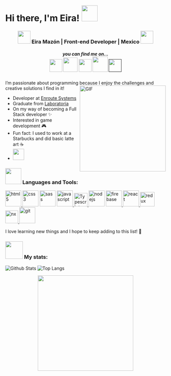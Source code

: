 # Hi there, I'm Eira! <img src="https://media.giphy.com/media/VgCDAzcKvsR6OM0uWg/giphy.gif" width="50">

<h3 align="center"> <img src="https://media.giphy.com/media/2Yj2vRSHrhZIUyVPGl/giphy.gif" width="40"> Eira Mazón |  Front-end Developer |  Mexico <img src="https://media.giphy.com/media/2Yj2vRSHrhZIUyVPGl/giphy.gif" width="40"></h3>
<h5 align="center"> you can find me on... <br>
<a href="https://www.linkedin.com/in/eira-mazon/" target="_blank"> <img src="https://img.icons8.com/doodle/48/000000/linkedin--v2.png" width="40"/></a>
<a href="https://www.hackerrank.com/eira_b_mazon" target="_blank"><img src="https://cdn3.iconfinder.com/data/icons/logos-and-brands-adobe/512/160_Hackerrank-512.png" width="45" /></a>
<a href="https://www.instagram.com/neveiram/" target="_blank"><img src="https://img.icons8.com/doodle/48/000000/instagram-new.png" width="40"/></a>
<a href="mailto:eira.b.mazon@gmail.com"><img src="https://img.icons8.com/plasticine/100/000000/email.png/" width="48"></a>
<a href=""><img src="https://img.icons8.com/dusk/64/000000/domain.png"/ width="40"></a>
 </h5>


I’m passionate about programming because I enjoy the challenges and creative solutions I find in it!
<img align="right" height="270px" alt="GIF" src="https://media.giphy.com/media/UVZ1M8bVwpaF7MTYNk/giphy.gif"/>

- Developer at [Enroute Systems](https://enroutesystems.com/)
- Graduate from [Laboratoria](https://www.laboratoria.la/) 
- On my way of becoming a Full Stack developer :sparkles: 
- Interested in game development 🎮  
- Fun fact: I used to work at a Starbucks and did basic latte art :coffee:    
- <img src="https://media.giphy.com/media/cklgGnCMnaoWrZW57c/giphy.gif" height="35">



### <img src="https://media.giphy.com/media/mGcNjsfWAjY5AEZNw6/giphy.gif" width="50"> Languages and Tools:

<a href="https://www.w3.org/html/" target="_blank"> <img src="https://media.giphy.com/media/XAxylRMCdpbEWUAvr8/giphy.gif" alt="html5" width="50" height="50"/> </a>
<a href="https://www.w3schools.com/css/" target="_blank"> <img src="https://media.giphy.com/media/fsEaZldNC8A1PJ3mwp/giphy.gif" alt="css3" width="50" height="50"/></a>
<a href="https://sass-lang.com/" target="_blank"> <img src="https://user-images.githubusercontent.com/66543426/123215107-a8a82080-d48d-11eb-8902-6490d4174ba0.gif" alt="sass" width="50" height="50"/></a>
<a href="https://developer.mozilla.org/en-US/docs/Web/JavaScript" target="_blank"> <img src="https://media.giphy.com/media/ln7z2eWriiQAllfVcn/giphy.gif" alt="javascript" width="50" height="50"/> </a>
<a href="https://www.typescriptlang.org/" target="_blank"> <img src="https://user-images.githubusercontent.com/66543426/138184684-faca6265-13d6-4e3a-9beb-f0ba3b0766cd.gif" alt="Typescript" width="42" height="42"/> </a>
<a href="https://nodejs.org" target="_blank"> <img src="https://media.giphy.com/media/kdFc8fubgS31b8DsVu/giphy.gif" alt="nodejs" width="50" height="50"/></a>
<a href="https://firebase.google.com/" target="_blank"> <img src="https://media.giphy.com/media/Ri2TUcKlaOcaDBxFpY/giphy.gif" alt="firebase" width="50" height="50"/> </a>
<a href="https://reactjs.org/" target="_blank"> <img src="https://media.giphy.com/media/eNAsjO55tPbgaor7ma/giphy.gif" alt="react" width="50" height="50"/> </a>
<a href="https://redux-toolkit.js.org/" target="_blank"> <img src="https://user-images.githubusercontent.com/66543426/138184761-18a93257-7a71-4c38-ab8d-fbd567967790.gif" alt="redux" width="45" height="45"/> </a>
<a href="https://nx.dev/" target="_blank"> <img src="https://user-images.githubusercontent.com/66543426/138184831-a1d4b9e7-0d6e-48d4-9e10-5569ee925eea.gif" alt="nx" height="40"/> </a>
<a href="https://git-scm.com/" target="_blank"> <img src="https://media.giphy.com/media/kH1DBkPNyZPOk0BxrM/giphy.gif" alt="git" height="50"/> </a>

I love learning new things and I hope to keep adding to this list! :muscle:  


### <img src="https://media.giphy.com/media/cXRew6iGi0cLZSl76j/giphy.gif" width="55"> My stats:

![Github Stats](https://github-readme-stats.vercel.app/api?username=eirabm&count_private=true&show_icons=true&include_all_commits=true&bg_color=B6666F&&title_color=E6B655&&text_color=FFFFFF&&icon_color=aaaaaa&&hide_border=true)
![Top Langs](https://github-readme-stats.vercel.app/api/top-langs/?username=eirabm&bg_color=E6B655&&title_color=B6666F&&text_color=FFFFFF&&hide_border=true)

<!-- ### <img src="https://media.giphy.com/media/553ZGCzYHSQHXiFKA8/giphy.gif" width="50"> My projects: -->

<p align="center">
<img src="https://media.giphy.com/media/Uq4wQcTg1cFaYk97rW/giphy.gif" width="300"/>
 </p>


<!--
**eirabm/eirabm** is a ✨ _special_ ✨ repository because its `README.md` (this file) appears on your GitHub profile.

Here are some ideas to get you started:

- 🔭 I’m currently working on ...
- 🌱 I’m currently learning ...
- 👯 I’m looking to collaborate on ...
- 🤔 I’m looking for help with ...
- 💬 Ask me about ...
- 📫 How to reach me: ...
- 😄 Pronouns: ...
- ⚡ Fun fact: ...
-->

